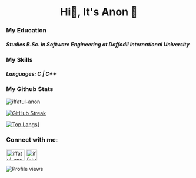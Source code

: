 <h1 align="center">Hi👋, It's Anon 🙂</h1>


### My Education
##### Studies B.Sc. in Software Engineering at Daffodil International University

### My Skills
##### Languages: C | C++ 

### My Github Stats
<img src="https://github-readme-stats.vercel.app/api?username=iffatul-anon&show_icons=true&count_private=true&theme=dark" alt="iffatul-anon" />

<!--  CONTRIBUTION AND STREAK BLOCK -->
[![GitHub Streak](https://github-readme-streak-stats.herokuapp.com/?user=iffatul-anon&currStreakNum=2FD3EB&fire=pink&sideLabels=F00&theme=nightowl)](https://git.io/streak-stats)
  
 <!--  TOP LANGUAGES STATISTICS -->
 [![Top Langs](https://github-readme-stats.vercel.app/api/top-langs/?username=iffatul-anon&theme=dark&layout=compact&align=right&width=40%)](https://github.com/iffatul-anon/github-readme-stats)]
 
 <h3 align="left">Connect with me:</h3>
<p align="left">
<a href="https://fb.com/iffatul.anon" target="blank"><img align="center" src="https://github.com/iffatul-anon/Anon/blob/main/Facebook-logo.png" alt="iffatul_anon" height="30" width="50" /></a>
<a href="https://instagram.com/iffatul_anon" target="blank"><img align="center" src="https://github.com/iffatul-anon/Anon/blob/main/instagram-logo-circle.png" alt="iffatul_anon" height="30" width="30" /></a>

![Profile views](https://gpvc.arturio.dev/iffatul-anon)
